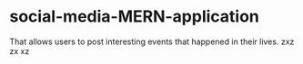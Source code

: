 # social-media-MERN-application
That allows users to post interesting events that happened in their lives.
zxz
zx
xz
